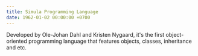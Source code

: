 ```yaml
---
title: Simula Programming Language
date: 1962-01-02 00:00:00 +0700
---
```


Developed by Ole-Johan Dahl and Kristen Nygaard, it's the first object-oriented programming language that features objects, classes, inheritance and etc.
